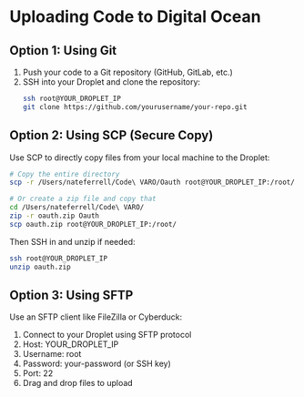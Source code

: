 # Uploading Code to Digital Ocean

## Option 1: Using Git

1. Push your code to a Git repository (GitHub, GitLab, etc.)
2. SSH into your Droplet and clone the repository:
   ```bash
   ssh root@YOUR_DROPLET_IP
   git clone https://github.com/yourusername/your-repo.git
   ```

## Option 2: Using SCP (Secure Copy)

Use SCP to directly copy files from your local machine to the Droplet:

```bash
# Copy the entire directory
scp -r /Users/nateferrell/Code\ VARO/Oauth root@YOUR_DROPLET_IP:/root/

# Or create a zip file and copy that
cd /Users/nateferrell/Code\ VARO/
zip -r oauth.zip Oauth
scp oauth.zip root@YOUR_DROPLET_IP:/root/
```

Then SSH in and unzip if needed:
```bash
ssh root@YOUR_DROPLET_IP
unzip oauth.zip
```

## Option 3: Using SFTP

Use an SFTP client like FileZilla or Cyberduck:
1. Connect to your Droplet using SFTP protocol
2. Host: YOUR_DROPLET_IP
3. Username: root
4. Password: your-password (or SSH key)
5. Port: 22
6. Drag and drop files to upload